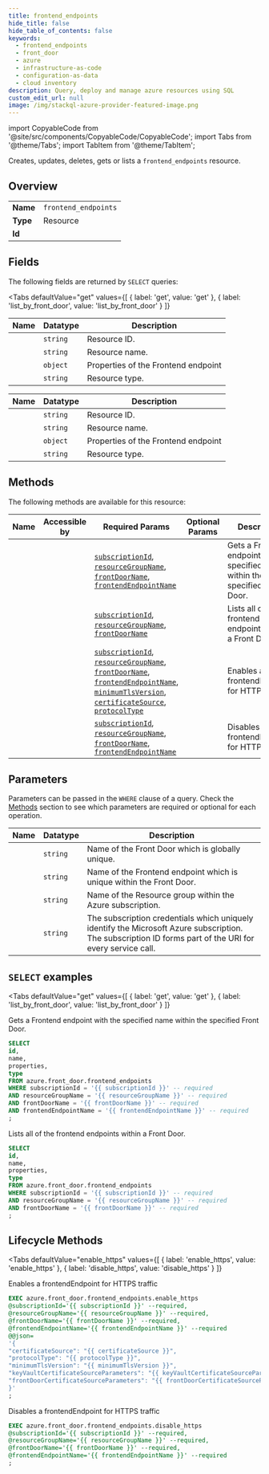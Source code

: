 ```yaml
--- 
title: frontend_endpoints
hide_title: false
hide_table_of_contents: false
keywords:
  - frontend_endpoints
  - front_door
  - azure
  - infrastructure-as-code
  - configuration-as-data
  - cloud inventory
description: Query, deploy and manage azure resources using SQL
custom_edit_url: null
image: /img/stackql-azure-provider-featured-image.png
---
```


import CopyableCode from '@site/src/components/CopyableCode/CopyableCode';
import Tabs from '@theme/Tabs';
import TabItem from '@theme/TabItem';

Creates, updates, deletes, gets or lists a <code>frontend_endpoints</code> resource.

## Overview
<table><tbody>
<tr><td><b>Name</b></td><td><code>frontend_endpoints</code></td></tr>
<tr><td><b>Type</b></td><td>Resource</td></tr>
<tr><td><b>Id</b></td><td><CopyableCode code="azure.front_door.frontend_endpoints" /></td></tr>
</tbody></table>

## Fields

The following fields are returned by `SELECT` queries:

<Tabs
    defaultValue="get"
    values={[
        { label: 'get', value: 'get' },
        { label: 'list_by_front_door', value: 'list_by_front_door' }
    ]}
>
<TabItem value="get">

<table>
<thead>
    <tr>
    <th>Name</th>
    <th>Datatype</th>
    <th>Description</th>
    </tr>
</thead>
<tbody>
<tr>
    <td><CopyableCode code="id" /></td>
    <td><code>string</code></td>
    <td>Resource ID.</td>
</tr>
<tr>
    <td><CopyableCode code="name" /></td>
    <td><code>string</code></td>
    <td>Resource name.</td>
</tr>
<tr>
    <td><CopyableCode code="properties" /></td>
    <td><code>object</code></td>
    <td>Properties of the Frontend endpoint</td>
</tr>
<tr>
    <td><CopyableCode code="type" /></td>
    <td><code>string</code></td>
    <td>Resource type.</td>
</tr>
</tbody>
</table>
</TabItem>
<TabItem value="list_by_front_door">

<table>
<thead>
    <tr>
    <th>Name</th>
    <th>Datatype</th>
    <th>Description</th>
    </tr>
</thead>
<tbody>
<tr>
    <td><CopyableCode code="id" /></td>
    <td><code>string</code></td>
    <td>Resource ID.</td>
</tr>
<tr>
    <td><CopyableCode code="name" /></td>
    <td><code>string</code></td>
    <td>Resource name.</td>
</tr>
<tr>
    <td><CopyableCode code="properties" /></td>
    <td><code>object</code></td>
    <td>Properties of the Frontend endpoint</td>
</tr>
<tr>
    <td><CopyableCode code="type" /></td>
    <td><code>string</code></td>
    <td>Resource type.</td>
</tr>
</tbody>
</table>
</TabItem>
</Tabs>

## Methods

The following methods are available for this resource:

<table>
<thead>
    <tr>
    <th>Name</th>
    <th>Accessible by</th>
    <th>Required Params</th>
    <th>Optional Params</th>
    <th>Description</th>
    </tr>
</thead>
<tbody>
<tr>
    <td><a href="#get"><CopyableCode code="get" /></a></td>
    <td><CopyableCode code="select" /></td>
    <td><a href="#parameter-subscriptionId"><code>subscriptionId</code></a>, <a href="#parameter-resourceGroupName"><code>resourceGroupName</code></a>, <a href="#parameter-frontDoorName"><code>frontDoorName</code></a>, <a href="#parameter-frontendEndpointName"><code>frontendEndpointName</code></a></td>
    <td></td>
    <td>Gets a Frontend endpoint with the specified name within the specified Front Door.</td>
</tr>
<tr>
    <td><a href="#list_by_front_door"><CopyableCode code="list_by_front_door" /></a></td>
    <td><CopyableCode code="select" /></td>
    <td><a href="#parameter-subscriptionId"><code>subscriptionId</code></a>, <a href="#parameter-resourceGroupName"><code>resourceGroupName</code></a>, <a href="#parameter-frontDoorName"><code>frontDoorName</code></a></td>
    <td></td>
    <td>Lists all of the frontend endpoints within a Front Door.</td>
</tr>
<tr>
    <td><a href="#enable_https"><CopyableCode code="enable_https" /></a></td>
    <td><CopyableCode code="exec" /></td>
    <td><a href="#parameter-subscriptionId"><code>subscriptionId</code></a>, <a href="#parameter-resourceGroupName"><code>resourceGroupName</code></a>, <a href="#parameter-frontDoorName"><code>frontDoorName</code></a>, <a href="#parameter-frontendEndpointName"><code>frontendEndpointName</code></a>, <a href="#parameter-minimumTlsVersion"><code>minimumTlsVersion</code></a>, <a href="#parameter-certificateSource"><code>certificateSource</code></a>, <a href="#parameter-protocolType"><code>protocolType</code></a></td>
    <td></td>
    <td>Enables a frontendEndpoint for HTTPS traffic</td>
</tr>
<tr>
    <td><a href="#disable_https"><CopyableCode code="disable_https" /></a></td>
    <td><CopyableCode code="exec" /></td>
    <td><a href="#parameter-subscriptionId"><code>subscriptionId</code></a>, <a href="#parameter-resourceGroupName"><code>resourceGroupName</code></a>, <a href="#parameter-frontDoorName"><code>frontDoorName</code></a>, <a href="#parameter-frontendEndpointName"><code>frontendEndpointName</code></a></td>
    <td></td>
    <td>Disables a frontendEndpoint for HTTPS traffic</td>
</tr>
</tbody>
</table>

## Parameters

Parameters can be passed in the `WHERE` clause of a query. Check the [Methods](#methods) section to see which parameters are required or optional for each operation.

<table>
<thead>
    <tr>
    <th>Name</th>
    <th>Datatype</th>
    <th>Description</th>
    </tr>
</thead>
<tbody>
<tr id="parameter-frontDoorName">
    <td><CopyableCode code="frontDoorName" /></td>
    <td><code>string</code></td>
    <td>Name of the Front Door which is globally unique.</td>
</tr>
<tr id="parameter-frontendEndpointName">
    <td><CopyableCode code="frontendEndpointName" /></td>
    <td><code>string</code></td>
    <td>Name of the Frontend endpoint which is unique within the Front Door.</td>
</tr>
<tr id="parameter-resourceGroupName">
    <td><CopyableCode code="resourceGroupName" /></td>
    <td><code>string</code></td>
    <td>Name of the Resource group within the Azure subscription.</td>
</tr>
<tr id="parameter-subscriptionId">
    <td><CopyableCode code="subscriptionId" /></td>
    <td><code>string</code></td>
    <td>The subscription credentials which uniquely identify the Microsoft Azure subscription. The subscription ID forms part of the URI for every service call.</td>
</tr>
</tbody>
</table>

## `SELECT` examples

<Tabs
    defaultValue="get"
    values={[
        { label: 'get', value: 'get' },
        { label: 'list_by_front_door', value: 'list_by_front_door' }
    ]}
>
<TabItem value="get">

Gets a Frontend endpoint with the specified name within the specified Front Door.

```sql
SELECT
id,
name,
properties,
type
FROM azure.front_door.frontend_endpoints
WHERE subscriptionId = '{{ subscriptionId }}' -- required
AND resourceGroupName = '{{ resourceGroupName }}' -- required
AND frontDoorName = '{{ frontDoorName }}' -- required
AND frontendEndpointName = '{{ frontendEndpointName }}' -- required
;
```
</TabItem>
<TabItem value="list_by_front_door">

Lists all of the frontend endpoints within a Front Door.

```sql
SELECT
id,
name,
properties,
type
FROM azure.front_door.frontend_endpoints
WHERE subscriptionId = '{{ subscriptionId }}' -- required
AND resourceGroupName = '{{ resourceGroupName }}' -- required
AND frontDoorName = '{{ frontDoorName }}' -- required
;
```
</TabItem>
</Tabs>


## Lifecycle Methods

<Tabs
    defaultValue="enable_https"
    values={[
        { label: 'enable_https', value: 'enable_https' },
        { label: 'disable_https', value: 'disable_https' }
    ]}
>
<TabItem value="enable_https">

Enables a frontendEndpoint for HTTPS traffic

```sql
EXEC azure.front_door.frontend_endpoints.enable_https 
@subscriptionId='{{ subscriptionId }}' --required, 
@resourceGroupName='{{ resourceGroupName }}' --required, 
@frontDoorName='{{ frontDoorName }}' --required, 
@frontendEndpointName='{{ frontendEndpointName }}' --required 
@@json=
'{
"certificateSource": "{{ certificateSource }}", 
"protocolType": "{{ protocolType }}", 
"minimumTlsVersion": "{{ minimumTlsVersion }}", 
"keyVaultCertificateSourceParameters": "{{ keyVaultCertificateSourceParameters }}", 
"frontDoorCertificateSourceParameters": "{{ frontDoorCertificateSourceParameters }}"
}'
;
```
</TabItem>
<TabItem value="disable_https">

Disables a frontendEndpoint for HTTPS traffic

```sql
EXEC azure.front_door.frontend_endpoints.disable_https 
@subscriptionId='{{ subscriptionId }}' --required, 
@resourceGroupName='{{ resourceGroupName }}' --required, 
@frontDoorName='{{ frontDoorName }}' --required, 
@frontendEndpointName='{{ frontendEndpointName }}' --required
;
```
</TabItem>
</Tabs>
